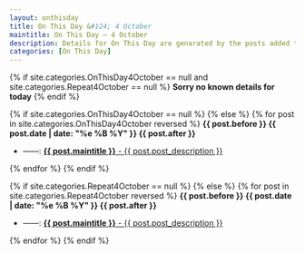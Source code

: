 ```yaml
---
layout: onthisday
title: On This Day &#124; 4 October
maintitle: On This Day — 4 October
description: Details for On This Day are genarated by the posts added to the website so the content is subject to changes/updates over time.
categories: [On This Day]
---
```


{% if site.categories.OnThisDay4October == null and site.categories.Repeat4October == null %}
<strong>Sorry no known details for today</strong>
{% endif %}

{% if site.categories.OnThisDay4October == null %}
{% else %}
{% for post in site.categories.OnThisDay4October reversed %}
<strong>{{ post.before }} {{ post.date | date: "%e %B %Y" }} {{ post.after }}</strong>
<ul>
<li> ——: <a href="{{ post.url }}"><strong>{{ post.maintitle }}</strong> - {{ post.post_description }}</a></li>
</ul>
{% endfor %}
{% endif %}

{% if site.categories.Repeat4October == null %}
{% else %}
{% for post in site.categories.Repeat4October reversed %}
<strong>{{ post.before }} {{ post.date | date: "%e %B %Y" }} {{ post.after }}</strong>
<ul>
<li> ——: <a href="{{ post.url }}"><strong>{{ post.maintitle }}</strong> - {{ post.post_description }}</a></li>
</ul>
{% endfor %}
{% endif %}
